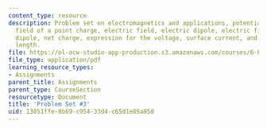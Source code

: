 ```yaml
---
content_type: resource
description: Problem set on electromagnetics and applications, potential and electric
  field of a point charge, electric field, electric dipole, electric field for the
  dipole, net charge, expression for the voltage, surface current, and force per unit
  length.
file: https://ol-ocw-studio-app-production.s3.amazonaws.com/courses/6-013-electromagnetics-and-applications-fall-2005/13051ffe8b69c95433d4c65d1e85a850_ps3.pdf
file_type: application/pdf
learning_resource_types:
- Assignments
parent_title: Assignments
parent_type: CourseSection
resourcetype: Document
title: 'Problem Set #3'
uid: 13051ffe-8b69-c954-33d4-c65d1e85a850
---
```

